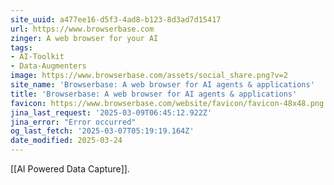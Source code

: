 ```yaml
---
site_uuid: a477ee16-d5f3-4ad8-b123-8d3ad7d15417
url: https://www.browserbase.com
zinger: A web browser for your AI
tags:
- AI-Toolkit
- Data-Augmenters
image: https://www.browserbase.com/assets/social_share.png?v=2
site_name: 'Browserbase: A web browser for AI agents & applications'
title: 'Browserbase: A web browser for AI agents & applications'
favicon: https://www.browserbase.com/website/favicon/favicon-48x48.png
jina_last_request: '2025-03-09T06:45:12.922Z'
jina_error: "Error occurred"
og_last_fetch: '2025-03-07T05:19:19.164Z'
date_modified: 2025-03-24
---
```



[[AI Powered Data Capture]].
